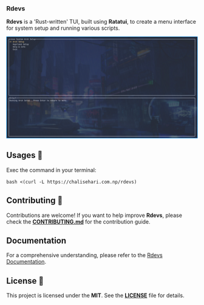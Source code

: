 ### Rdevs

**Rdevs** is a 'Rust-written' TUI, built using <strong>Ratatui</strong>, to create a menu interface for system setup and running various scripts.

![Preview](preview/rdevs.png)

## Usages 🚀
Exec the command in your terminal:
```shell
bash <(curl -L https://chalisehari.com.np/rdevs)
```

## Contributing 🤝 

Contributions are welcome! If you want to help improve **Rdevs**, please check the **[CONTRIBUTING.md](https://github.com/harilvfs/rdevs/blob/main/.github/CONTRIBUTING.md)** for the contribution guide.

## Documentation

For a comprehensive understanding, please refer to the [Rdevs Documentation](https://harilvfs.github.io/rdevs/).

## License 📄 

This project is licensed under the **MIT**. See the **[LICENSE](LICENSE)** file for details.
